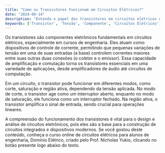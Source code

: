 ```yaml
---
title: "Como os Transistores Funcionam em Circuitos Elétricos?"
date: "2024-09-14"
description: "Entenda o papel dos transistores em circuitos elétricos e sua importância como componentes eletrônicos."
keywords: ['Transistor', 'Tensão', 'Componente', 'Circuitos Elétricos']
---
```


Os transistores são componentes eletrônicos fundamentais em circuitos elétricos, especialmente em cursos de engenharia. Eles atuam como dispositivos de controle de corrente, permitindo que pequenas variações de tensão em uma de suas entradas (a base) controlem correntes maiores entre suas outras duas conexões (o coletor e o emissor). Essa capacidade de amplificação e comutação torna os transistores essenciais em uma variedade de aplicações, desde amplificadores de áudio até circuitos de computação.

Em um circuito, o transistor pode funcionar em diferentes modos, como corte, saturação e região ativa, dependendo da tensão aplicada. No modo de corte, o transistor age como um interruptor aberto, enquanto no modo de saturação, ele funciona como um interruptor fechado. Na região ativa, o transistor amplifica o sinal de entrada, sendo crucial para operações lineares.

A compreensão do funcionamento dos transistores é vital para o design e análise de circuitos eletrônicos, pois eles são a base para a construção de circuitos integrados e dispositivos modernos. Se você gostou deste conteúdo, conheça o curso online de circuitos elétricos para alunos de engenharia, Domínio Elétrico, criado pelo Prof. Nicholas Yukio, clicando no botão presente logo abaixo do texto.